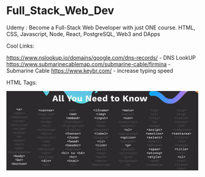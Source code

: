 # Full_Stack_Web_Dev
Udemy : Become a Full-Stack Web Developer with just ONE course. HTML, CSS, Javascript, Node, React, PostgreSQL, Web3 and DApps


Cool Links:

https://www.nslookup.io/domains/google.com/dns-records/ - DNS LookUP
https://www.submarinecablemap.com/submarine-cable/firmina - Submarine Cable
https://www.keybr.com/ - increase typing speed

HTML Tags:


![alt text](image-1.png)









